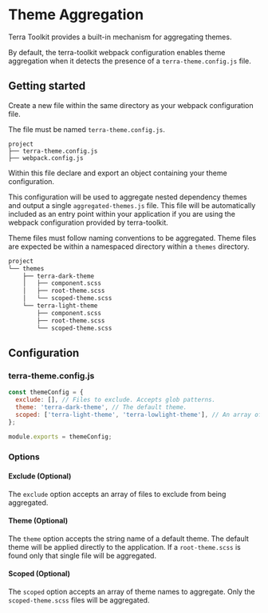 # Theme Aggregation

Terra Toolkit provides a built-in mechanism for aggregating themes.

By default, the terra-toolkit webpack configuration enables theme aggregation when it detects the presence of a `terra-theme.config.js` file.

## Getting started

Create a new file within the same directory as your webpack configuration file.

The file must be named `terra-theme.config.js`.

```
project
├── terra-theme.config.js
├── webpack.config.js
```

Within this file declare and export an object containing your theme configuration.

This configuration will be used to aggregate nested dependency themes and output a single `aggregated-themes.js` file. This file will be automatically included as an entry point within your application if you are using the webpack configuration provided by terra-toolkit.

Theme files must follow naming conventions to be aggregated. Theme files are expected be within a namespaced directory within a `themes` directory.

```txt
project
└── themes
    ├── terra-dark-theme
    │   ├── component.scss
    │   ├── root-theme.scss
    │   └── scoped-theme.scss
    └── terra-light-theme
        ├── component.scss
        ├── root-theme.scss
        └── scoped-theme.scss
```

## Configuration

### terra-theme.config.js

```js
const themeConfig = {
  exclude: [], // Files to exclude. Accepts glob patterns.
  theme: 'terra-dark-theme', // The default theme.
  scoped: ['terra-light-theme', 'terra-lowlight-theme'], // An array of scoped themes.
};

module.exports = themeConfig;
```

### Options

#### Exclude (Optional)

The `exclude` option accepts an array of files to exclude from being aggregated.

#### Theme (Optional)

The `theme` option accepts the string name of a default theme. The default theme will be applied directly to the application. If a `root-theme.scss` is found only that single file will be aggregated.

#### Scoped (Optional)

The `scoped` option accepts an array of theme names to aggregate. Only the `scoped-theme.scss` files will be aggregated.